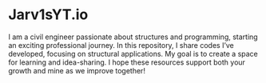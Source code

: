 # Jarv1sYT.io
I am a civil engineer passionate about structures and programming, starting an exciting professional journey. In this repository, I share codes I’ve developed, focusing on structural applications. My goal is to create a space for learning and idea-sharing. I hope these resources support both your growth and mine as we improve together!
